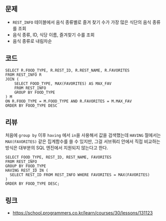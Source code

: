 ## 문제
- `REST_INFO` 테이블에서 음식 종류별로 즐겨 찾기 수가 가장 많은 식단의 음식 종류를 조회
- 음식 종류, ID, 식당 이름, 즐겨찾기 수를 조회
- 음식 종류로 내림차순

## 코드
```mysql
SELECT R.FOOD_TYPE, R.REST_ID, R.REST_NAME, R.FAVORITES
FROM REST_INFO R
JOIN (
    SELECT FOOD_TYPE, MAX(FAVORITES) AS MAX_FAV
    FROM REST_INFO
    GROUP BY FOOD_TYPE
) M 
ON R.FOOD_TYPE = M.FOOD_TYPE AND R.FAVORITES = M.MAX_FAV
ORDER BY FOOD_TYPE DESC
```

## 리뷰
처음에 `group by` 이후 `having` 에서 `in`을 사용해서 값을 검색했는데 
`HAVING` 절에서는 `MAX(FAVORITES)` 같은 집계함수를 쓸 수 있지만,
그걸 서브쿼리 안에서 직접 비교하는 방식은 대부분의 SQL 엔진에서 지원되지 않는다고 한다.

```mysql
SELECT FOOD_TYPE, REST_ID, REST_NAME, FAVORITES
FROM REST_INFO
GROUP BY FOOD_TYPE
HAVING REST_ID IN (
  SELECT REST_ID FROM REST_INFO WHERE FAVORITES = MAX(FAVORITES)
)
ORDER BY FOOD_TYPE DESC;
```

## 링크
- https://school.programmers.co.kr/learn/courses/30/lessons/131123
